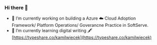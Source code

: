 ### Hi there 👋
- 🔭 I’m currently working on building a Azure ☁️ Cloud Adoption Framework/ Platform Operations/ Goverancne Practice in SoftServe. 
- 🌱 I’m currently learning digital writing 🖋️ [https://typeshare.co/kamilwiecek](https://typeshare.co/kamilwiecek)

<!--
**kwiecek/kwiecek** is a ✨ _special_ ✨ repository because its `README.md` (this file) appears on your GitHub profile.

Here are some ideas to get you started:

- 🔭 I’m currently working on ...
- 🌱 I’m currently learning ...
- 👯 I’m looking to collaborate on ...
- 🤔 I’m looking for help with ...
- 💬 Ask me about ...
- 📫 How to reach me: ...
- 😄 Pronouns: ...
- ⚡ Fun fact: ...
-->
